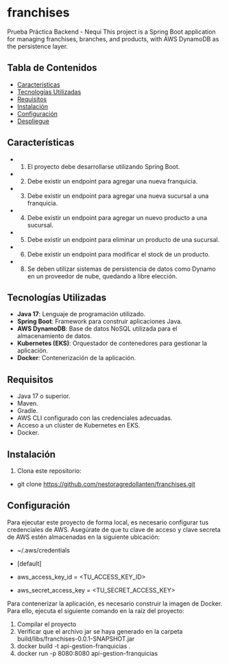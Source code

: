 # franchises
Prueba Práctica Backend - Nequi
This project is a Spring Boot application for managing franchises, branches, and products, with AWS DynamoDB as the
persistence layer.

## Tabla de Contenidos

- [Características](#características)
- [Tecnologías Utilizadas](#tecnologías-utilizadas)
- [Requisitos](#requisitos)
- [Instalación](#instalación)
- [Configuración](#configuración)
- [Despliegue](#despliegue)

## Características

-
   1. El proyecto debe desarrollarse utilizando Spring Boot.
-
   2. Debe existir un endpoint para agregar una nueva franquicia.
-
   3. Debe existir un endpoint para agregar una nueva sucursal a una franquicia.
-
   4. Debe existir un endpoint para agregar un nuevo producto a una sucursal.
-
   5. Debe existir un endpoint para eliminar un producto de una sucursal.
-
   6. Debe existir un endpoint para modificar el stock de un producto.
-
   8. Se deben utilizar sistemas de persistencia de datos como Dynamo en un proveedor de nube, quedando a libre
      elección.

## Tecnologías Utilizadas

- **Java 17**: Lenguaje de programación utilizado.
- **Spring Boot**: Framework para construir aplicaciones Java.
- **AWS DynamoDB**: Base de datos NoSQL utilizada para el almacenamiento de datos.
- **Kubernetes (EKS)**: Orquestador de contenedores para gestionar la aplicación.
- **Docker**: Contenerización de la aplicación.

## Requisitos

- Java 17 o superior.
- Maven.
- Gradle.
- AWS CLI configurado con las credenciales adecuadas.
- Acceso a un clúster de Kubernetes en EKS.
- Docker.

## Instalación

1. Clona este repositorio:

- git clone https://github.com/nestoragredollanten/franchises.git

## Configuración

Para ejecutar este proyecto de forma local, es necesario configurar tus credenciales de AWS. Asegúrate de que tu clave
de acceso y clave secreta de AWS estén almacenadas en la siguiente ubicación:

- ~/.aws/credentials

- [default]
- aws_access_key_id = <TU_ACCESS_KEY_ID>
- aws_secret_access_key = <TU_SECRET_ACCESS_KEY>

Para contenerizar la aplicación, es necesario construir la imagen de Docker. Para ello, ejecuta el siguiente comando en
la raíz del proyecto:

1. Compilar el proyecto
2. Verificar que el archivo jar se haya generado en la carpeta build/libs/franchises-0.0.1-SNAPSHOT.jar
2. docker build -t api-gestion-franquicias .
3. docker run -p 8080:8080 api-gestion-franquicias


   

